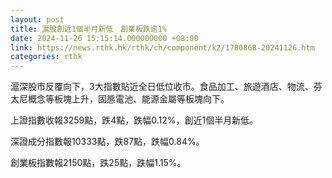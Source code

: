 ```yaml
---
layout: post
title: 滬股創近1個半月新低　創業板跌逾1%
date: 2024-11-26 15:15:14.000000000 +08:00
link: https://news.rthk.hk/rthk/ch/component/k2/1780868-20241126.htm
categories: rthk
---
```


滬深股市反覆向下，3大指數貼近全日低位收市。食品加工、旅遊酒店、物流、芬太尼概念等板塊上升，固態電池、能源金屬等板塊向下。

上證指數收報3259點，跌4點，跌幅0.12%，創近1個半月新低。

深證成分指數報10333點，跌87點，跌幅0.84%。

創業板指數報2150點，跌25點，跌幅1.15%。
